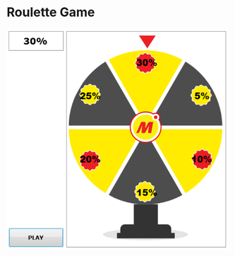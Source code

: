 # Roulette Game 

![](https://github.com/r3xakead0/RouletteGameSimple/blob/master/screenshots/screenshot01.PNG)
